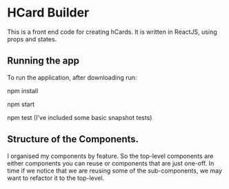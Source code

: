 # HCard Builder

This is a front end code for creating hCards. It is written in ReactJS, using props and states.

## Running the app
To run the application, after downloading run:

npm install

npm start

npm test (I've included some basic snapshot tests)

## Structure of the Components. 
I organised my components by feature. So the top-level components are either components you can reuse or components that are just one-off. In time if we notice that we are reusing some of the sub-components, we may want to refactor it to the top-level.
